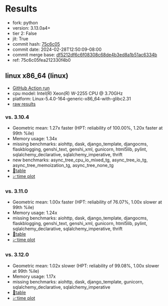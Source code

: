 # Results

- fork: python
- version: 3.13.0a4+
- tier 2: False
- jit: True
- commit hash: [75c6c05](https://github.com/python/cpython/commit/75c6c05)
- commit date: 2024-02-28T12:50:09-08:00
- commit merge base: [df5212df6c6f08308c68de4b3ed8a1b51ac6334b](https://github.com/python/cpython/commit/df5212df6c6f08308c68de4b3ed8a1b51ac6334b)
- ref: 75c6c05fea212330f4b0

## linux x86_64 (linux)

- [GitHub Action run](https://github.com/faster-cpython/benchmarking/actions/runs/8104150029)
- cpu model: Intel(R) Xeon(R) W-2255 CPU @ 3.70GHz
- platform: Linux-5.4.0-164-generic-x86_64-with-glibc2.31
- [raw results](bm-20240228-linux-x86_64-python-75c6c05fea212330f4b0-3.13.0a4%2B-75c6c05.json)

### vs. 3.10.4

- Geometric mean: 1.27x faster (HPT: reliability of 100.00%, 1.20x faster at 99th %ile)
- Memory usage: 1.34x
- missing benchmarks: aiohttp, dask, django_template, djangocms, flaskblogging, genshi_text, genshi_xml, gunicorn, html5lib, pylint, sqlalchemy_declarative, sqlalchemy_imperative, thrift
- new benchmarks: async_tree_cpu_io_mixed_tg, async_tree_io_tg, async_tree_memoization_tg, async_tree_none_tg
- [📄table](bm-20240228-linux-x86_64-python-75c6c05fea212330f4b0-3.13.0a4%2B-75c6c05-vs-3.10.4.md)
- [📈time plot](bm-20240228-linux-x86_64-python-75c6c05fea212330f4b0-3.13.0a4%2B-75c6c05-vs-3.10.4.png)

### vs. 3.11.0

- Geometric mean: 1.00x faster (HPT: reliability of 76.07%, 1.00x slower at 99th %ile)
- Memory usage: 1.24x
- missing benchmarks: aiohttp, dask, django_template, djangocms, flaskblogging, genshi_text, genshi_xml, gunicorn, html5lib, pylint, sqlalchemy_declarative, sqlalchemy_imperative, thrift
- [📄table](bm-20240228-linux-x86_64-python-75c6c05fea212330f4b0-3.13.0a4%2B-75c6c05-vs-3.11.0.md)
- [📈time plot](bm-20240228-linux-x86_64-python-75c6c05fea212330f4b0-3.13.0a4%2B-75c6c05-vs-3.11.0.png)

### vs. 3.12.0

- Geometric mean: 1.02x slower (HPT: reliability of 99.08%, 1.00x slower at 99th %ile)
- Memory usage: 1.17x
- missing benchmarks: aiohttp, dask, django_template, gunicorn, sqlalchemy_declarative, sqlalchemy_imperative
- [📄table](bm-20240228-linux-x86_64-python-75c6c05fea212330f4b0-3.13.0a4%2B-75c6c05-vs-3.12.0.md)
- [📈time plot](bm-20240228-linux-x86_64-python-75c6c05fea212330f4b0-3.13.0a4%2B-75c6c05-vs-3.12.0.png)

